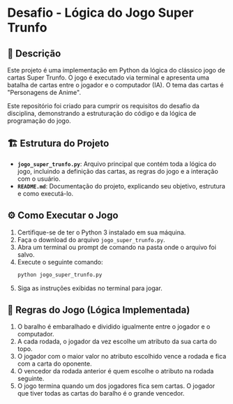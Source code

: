 # Desafio - Lógica do Jogo Super Trunfo

## 📝 Descrição

Este projeto é uma implementação em Python da lógica do clássico jogo de cartas Super Trunfo. O jogo é executado via terminal e apresenta uma batalha de cartas entre o jogador e o computador (IA). O tema das cartas é "Personagens de Anime".

Este repositório foi criado para cumprir os requisitos do desafio da disciplina, demonstrando a estruturação do código e da lógica de programação do jogo.

## 🏗️ Estrutura do Projeto

* **`jogo_super_trunfo.py`**: Arquivo principal que contém toda a lógica do jogo, incluindo a definição das cartas, as regras do jogo e a interação com o usuário.
* **`README.md`**: Documentação do projeto, explicando seu objetivo, estrutura e como executá-lo.

## ⚙️ Como Executar o Jogo

1.  Certifique-se de ter o Python 3 instalado em sua máquina.
2.  Faça o download do arquivo `jogo_super_trunfo.py`.
3.  Abra um terminal ou prompt de comando na pasta onde o arquivo foi salvo.
4.  Execute o seguinte comando:
    ```bash
    python jogo_super_trunfo.py
    ```
5.  Siga as instruções exibidas no terminal para jogar.

## 📜 Regras do Jogo (Lógica Implementada)

1.  O baralho é embaralhado e dividido igualmente entre o jogador e o computador.
2.  A cada rodada, o jogador da vez escolhe um atributo da sua carta do topo.
3.  O jogador com o maior valor no atributo escolhido vence a rodada e fica com a carta do oponente.
4.  O vencedor da rodada anterior é quem escolhe o atributo na rodada seguinte.
5.  O jogo termina quando um dos jogadores fica sem cartas. O jogador que tiver todas as cartas do baralho é o grande vencedor.
